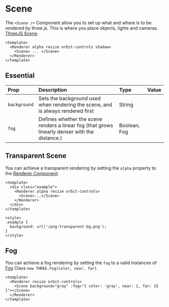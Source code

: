 <script setup>
import TransparentScene from '../../examples/TransparentScene.vue'
import FogScene from '../../examples/Fog.vue'
</script>

# Scene

The `<Scene />` Component allow you to set up what and where is to be rendered by three.js. This is where you place objects, lights and cameras. [ThreeJS Scene](https://threejs.org/docs/index.html?q=scene#api/en/scenes/WebGLScene).

```vue
<template>
  <Renderer alpha resize orbit-controls shadow>
    <Scene> ... </Scene>
  </Renderer>
</template>
```

## Essential

| Prop         | Description                                                                                    | Type         | Value |
| :----------- | :--------------------------------------------------------------------------------------------- | :----------- | :---- |
| `background` | Sets the background used when rendering the scene, and is always rendered first                | String       |       |
| `fog`        | Defines whether the scene renders a linear fog (that grows linearly denser with the distance.) | Boolean, Fog |       |

## Transparent Scene

<!-- <TransparentScene /> -->

You can achieve a transparent rendering by setting the `alpha` property to the [Renderer Component](#Renderer).

```vue{3}
<template>
  <div class="example">
    <Renderer alpha resize orbit-controls>
      <Scene>...</Scene>
    </Renderer>
  </div>
</template>

<style>
.example {
  background: url('/png-transparent-bg.png');
}
</style>
```

## Fog

You can achieve a fog rendering by setting the `fog` to a valid instances of [Fog](https://threejs.org/docs/#api/en/scenes/Fog) Class `new THREE.Fog(color, near, far)`.

```vue{3}
<template>
  <Renderer resize orbit-controls>
    <Scene background="gray" :fog="{ color: 'gray', near: 1, far: 15 }"></Scene>
  </Renderer>
</template>
```

<FogScene />
